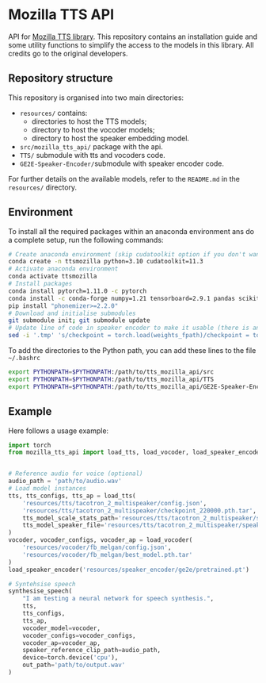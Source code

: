 # Mozilla TTS API

API for [Mozilla TTS library](https://github.com/mozilla/TTS).
This repository contains an installation guide and some utility functions to simplify the access to the models in this library.
All credits go to the original developers.

## Repository structure

This repository is organised into two main directories:

- `resources/` contains:
    - directories to host the TTS models;
    - directory to host the vocoder models;
    - directory to host the speaker embedding model.
- `src/mozilla_tts_api/` package with the api.
- `TTS/` submodule with tts and vocoders code.
- `GE2E-Speaker-Encoder/`submodule with speaker encoder code.

For further details on the available models, refer to the `README.md` in the `resources/` directory.

## Environment

To install all the required packages within an anaconda environment ans do a complete setup, run the following commands:

```bash
# Create anaconda environment (skip cudatoolkit option if you don't want to use the GPU)
conda create -n ttsmozilla python=3.10 cudatoolkit=11.3
# Activate anaconda environment
conda activate ttsmozilla
# Install packages
conda install pytorch=1.11.0 -c pytorch
conda install -c conda-forge numpy=1.21 tensorboard=2.9.1 pandas scikit-learn librosa matplotlib seaborn jupyterlab unidecode attrdict tensorboardx pysoundfile pysbd pyworld pydub inflect=5.6.0 umap-learn visdom webrtcvad
pip install "phonemizer>=2.2.0"
# Download and initialise submodules
git submodule init; git submodule update
# Update line of code in speaker encoder to make it usable (there is an issue with the device of the checkpoint)
sed -i '.tmp' 's/checkpoint = torch.load(weights_fpath)/checkpoint = torch.load(weights_fpath, map_location=_device)/' 'GE2E-Speaker-Encoder/encoder/inference.py'
```

To add the directories to the Python path, you can add these lines to the file `~/.bashrc`

```bash
export PYTHONPATH=$PYTHONPATH:/path/to/tts_mozilla_api/src
export PYTHONPATH=$PYTHONPATH:/path/to/tts_mozilla_api/TTS
export PYTHONPATH=$PYTHONPATH:/path/to/tts_mozilla_api/GE2E-Speaker-Encoder
```

## Example

Here follows a usage example:
```python
import torch
from mozilla_tts_api import load_tts, load_vocoder, load_speaker_encoder, synthesise_speech


# Reference audio for voice (optional)
audio_path = 'path/to/audio.wav'
# Load model instances
tts, tts_configs, tts_ap = load_tts(
    'resources/tts/tacotron_2_multispeaker/config.json', 
    'resources/tts/tacotron_2_multispeaker/checkpoint_220000.pth.tar', 
    tts_model_scale_stats_path='resources/tts/tacotron_2_multispeaker/scale_stats.npy',
    tts_model_speaker_file='resources/tts/tacotron_2_multispeaker/speakers.json'
)
vocoder, vocoder_configs, vocoder_ap = load_vocoder(
    'resources/vocoder/fb_melgan/config.json', 
    'resources/vocoder/fb_melgan/best_model.pth.tar'
)
load_speaker_encoder('resources/speaker_encoder/ge2e/pretrained.pt')

# Syntehsise speech
synthesise_speech(
    "I am testing a neural network for speech synthesis.", 
    tts, 
    tts_configs, 
    tts_ap, 
    vocoder_model=vocoder,
    vocoder_configs=vocoder_configs,
    vocoder_ap=vocoder_ap,
    speaker_reference_clip_path=audio_path, 
    device=torch.device('cpu'), 
    out_path='path/to/output.wav'
)
```
